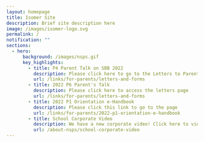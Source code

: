 ```yaml
---
layout: homepage
title: Isomer Site
description: Brief site description here
image: /images/isomer-logo.svg
permalink: /
notification: ""
sections:
  - hero:
      background: /images/nsps.gif
      key_highlights:
        - title: P4 Parent Talk on SBB 2022
          description: Please click here to go to the Letters to Parents Page
          url: /links/for-parents/letters-and-forms
        - title: 2022 P6 Parent's Talk
          description: Please click here to access the letters page
          url: /links/for-parents/letters-and-forms
        - title: 2022 P1 Orientation e-Handbook
          description: Please click this link to go to the page
          url: /links/for-parents/2022-p1-orientation-e-handbook
        - title: School Corporate Video
          description: We have a new corporate video! Click here to view!
          url: /about-nsps/school-corporate-video
---
```


